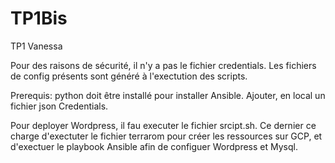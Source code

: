 # TP1Bis
TP1 Vanessa

Pour des raisons de sécurité, il n'y a pas le fichier credentials.
Les fichiers de config présents sont généré à l'exectution des scripts.

Prerequis: python doit être installé pour installer Ansible.
Ajouter, en local un fichier json Credentials.

Pour deployer Wordpress, il fau executer le fichier srcipt.sh.
Ce dernier ce charge d'exectuter le fichier terrarom pour créer les ressources sur GCP,
et d'exectuer le playbook Ansible afin de configuer Wordpress et Mysql.
